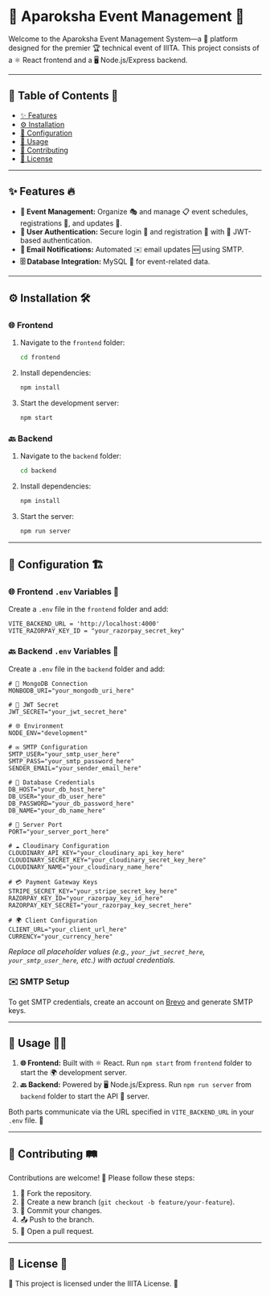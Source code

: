 # 🎉 Aparoksha Event Management 🚀

Welcome to the Aparoksha Event Management System—a 🎯 platform designed for the premier 🏆 technical event of IIITA. This project consists of a ⚛️ React frontend and a 🖥️ Node.js/Express backend.

---

## 📜 Table of Contents 📌

- [✨ Features](#features)
- [⚙️ Installation](#installation)
- [🔧 Configuration](#configuration)
- [📌 Usage](#usage)
- [🤝 Contributing](#contributing)
- [📜 License](#license)

---

## ✨ Features 🔥

- **📅 Event Management:** Organize 🎭 and manage 📋 event schedules, registrations 📝, and updates 🔄.
- **🔐 User Authentication:** Secure login 🔑 and registration 📝 with 🔄 JWT-based authentication.
- **📧 Email Notifications:** Automated ✉️ email updates 🆕 using SMTP.
- **🗄️ Database Integration:**  MySQL 🐬 for event-related data.

---

## ⚙️ Installation 🛠️

### 🌐 Frontend

1. Navigate to the `frontend` folder:
   ```bash
   cd frontend
   ```
2. Install dependencies:
   ```bash
   npm install
   ```
3. Start the development server:
   ```bash
   npm start
   ```

### 🔙 Backend

1. Navigate to the `backend` folder:
   ```bash
   cd backend
   ```
2. Install dependencies:
   ```bash
   npm install
   ```
3. Start the server:
   ```bash
   npm run server
   ```

---

## 🔧 Configuration 🏗️

### 🌐 Frontend `.env` Variables 📄

Create a `.env` file in the `frontend` folder and add:

```env
VITE_BACKEND_URL = 'http://localhost:4000'
VITE_RAZORPAY_KEY_ID = "your_razorpay_secret_key"

```

### 🔙 Backend `.env` Variables 📄

Create a `.env` file in the `backend` folder and add:

```env
# 🍃 MongoDB Connection
MONBODB_URI="your_mongodb_uri_here"

# 🔑 JWT Secret
JWT_SECRET="your_jwt_secret_here"

# 🌐 Environment
NODE_ENV="development"

# ✉️ SMTP Configuration
SMTP_USER="your_smtp_user_here"
SMTP_PASS="your_smtp_password_here"
SENDER_EMAIL="your_sender_email_here"

# 🐬 Database Credentials
DB_HOST="your_db_host_here"
DB_USER="your_db_user_here"
DB_PASSWORD="your_db_password_here"
DB_NAME="your_db_name_here"

# 🚪 Server Port
PORT="your_server_port_here"

# ☁️ Cloudinary Configuration
CLOUDINARY_API_KEY="your_cloudinary_api_key_here"
CLOUDINARY_SECRET_KEY="your_cloudinary_secret_key_here"
CLOUDINARY_NAME="your_cloudinary_name_here"

# 💳 Payment Gateway Keys
STRIPE_SECRET_KEY="your_stripe_secret_key_here"
RAZORPAY_KEY_ID="your_razorpay_key_id_here"
RAZORPAY_KEY_SECRET="your_razorpay_key_secret_here"

# 🌍 Client Configuration
CLIENT_URL="your_client_url_here"
CURRENCY="your_currency_here"

```

*Replace all placeholder values (e.g., `your_jwt_secret_here`, `your_smtp_user_here`, etc.) with actual credentials.*

### ✉️ SMTP Setup

To get SMTP credentials, create an account on [Brevo](https://app.brevo.com/) and generate SMTP keys.

---

## 📌 Usage 🏃‍♂️

1. **🌐 Frontend:** Built with ⚛️ React. Run `npm start` from `frontend` folder to start the 🌍 development server.
2. **🔙 Backend:** Powered by 🖥️ Node.js/Express. Run `npm run server` from `backend` folder to start the API 🛜 server.

Both parts communicate via the URL specified in `VITE_BACKEND_URL` in your `.env` file. 🔄

---

## 🤝 Contributing 🛤️

Contributions are welcome! 🚀 Please follow these steps:

1. 🍴 Fork the repository.
2. 🌱 Create a new branch (`git checkout -b feature/your-feature`).
3. 📝 Commit your changes.
4. 📤 Push to the branch.
5. 🔄 Open a pull request.

---

## 📜 License 📄

📜 This project is licensed under the IIITA License. 🔖


